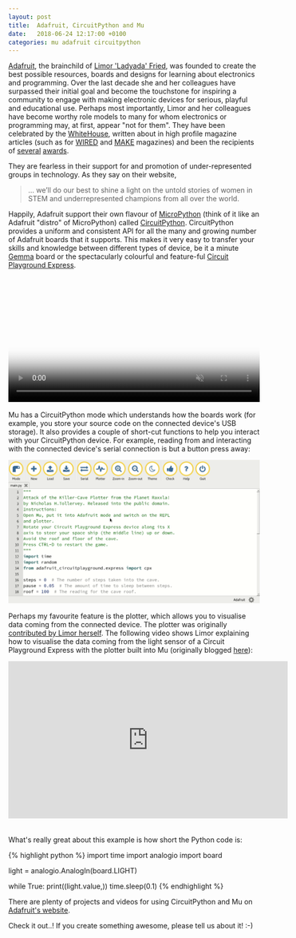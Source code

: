 ```yaml
---
layout: post
title:  Adafruit, CircuitPython and Mu
date:   2018-06-24 12:17:00 +0100
categories: mu adafruit circuitpython
---
```


[Adafruit](https://adafruit.com/), the brainchild of
[Limor 'Ladyada' Fried](http://www.ladyada.net/), was founded to create the
best possible resources, boards and designs for learning about electronics and
programming. Over the last decade she and her colleagues have surpassed their
initial goal and become the touchstone for inspiring a community to engage with
making electronic devices for serious, playful and educational use. Perhaps
most importantly, Limor and her colleagues have become worthy role models to
many for whom electronics or programming may, at first, appear "not for them".
They have been celebrated by the [WhiteHouse](https://blog.adafruit.com/2017/02/23/ladyada-adafruit-makers-removed-from-whitehouse-website-whchamps-nationofmakers-mfgday-makerswomen/),
written about in high profile magazine articles (such as for
[WIRED](https://blog.adafruit.com/2011/03/16/thank-you-makers/)
and [MAKE](https://blog.adafruit.com/2017/05/08/limor-ladyada-fried-on-the-cover-of-make-magazine-makev57/) magazines)
and been the recipients of [several](https://www.inc.com/profile/adafruit-industries)
[awards](https://blog.adafruit.com/2012/12/18/adafruits-ladyada-limor-fried-named-entrepreneur-of-the-year-by-entrepreneur-magazine-entmagazine/).

They are fearless in their support for and promotion of under-represented
groups in technology. As they say on their website,

> ... we’ll do our best to shine a light on the untold stories of women in
> STEM and underrepresented champions from all over the world.

Happily, Adafruit support their own flavour of
[MicroPython](https://micropython.org) (think of it like an Adafruit "distro"
of MicroPython) called [CircuitPython](https://learn.adafruit.com/category/circuitpython).
CircuitPython provides a uniform and consistent API for all the many and growing
number of Adafruit boards that it supports. This makes it very easy to transfer
your skills and knowledge between different types of device, be it a minute
[Gemma](https://learn.adafruit.com/adafruit-gemma-m0/circuitpython) board or
the spectacularly colourful and feature-ful [Circuit Playground Express](https://www.adafruit.com/product/3333).

<p><video id="Slide1" preload="auto" muted="" loop="" autoplay="" poster="https://cdn-shop.adafruit.com/product-videos/1024x768/3333-05.jpg" width="100%">
<source src="https://cdn-shop.adafruit.com/product-videos/1024x768/3333-05.mp4">
<img src="https://cdn-shop.adafruit.com/product-videos/1024x768/3333-05.jpg">
</video></p>

Mu has a CircuitPython mode which understands how the boards work (for example,
you store your source code on the connected device's USB storage). It also
provides a couple of short-cut functions to help you interact with your
CircuitPython device. For example, reading from and interacting with the
connected device's serial connection is but a button press away:

<img src="/assets/adafruit_serial.gif"/>

Perhaps my favourite feature is the plotter, which allows you to visualise data
coming from the connected device. The plotter was
originally [contributed by Limor herself](https://github.com/mu-editor/mu/issues/311).
The following video shows Limor explaining how to visualise the data coming
from the light sensor of a Circuit Playground Express with the plotter built
into Mu (originally blogged
[here](https://learn.adafruit.com/sensor-plotting-with-mu-and-circuitpython?embeds=allow)):

<div class="video-container">
<iframe width="560" height="315" src="https://www.youtube-nocookie.com/embed/8zCRmguw-_c?rel=0" frameborder="0" allow="autoplay; encrypted-media" allowfullscreen></iframe>
</div><br/>

What's really great about this example is how short the Python code is:

{% highlight python %}
import time
import analogio
import board

light = analogio.AnalogIn(board.LIGHT)

while True:
    print((light.value,))
    time.sleep(0.1)
{% endhighlight %}

There are plenty of projects and videos for using CircuitPython and Mu on
[Adafruit's website](https://learn.adafruit.com/category/circuitpython).

Check it out..! If you create something awesome, please tell us about it! :-)
